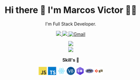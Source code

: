 <!--
**nildofurtado/nildofurtado** is a ✨ _special_ ✨ repository because its `README.md` (this file) appears on your GitHub profile.

Here are some ideas to get you started:

- 🔭 I’m currently working on ...
- 🌱 I’m currently learning ...
- 👯 I’m looking to collaborate on ...
- 🤔 I’m looking for help with ...
- 💬 Ask me about ...
- 📫 How to reach me: ...
- 😄 Pronouns: ...
- ⚡ Fun fact: ...
-->
<h1 align='center'>
  Hi there 👋 I'm Marcos Victor 👨‍💻
</h1>
<p align='center'>
 I'm Full Stack Developer.
</p>

<p align='center'>
  <a href="https://www.linkedin.com/in/marc0s-victor/">
    <img src="https://img.shields.io/badge/LinkedIn-0077B5?style=lat-square&logo=linkedin&logoColor=white" />
  </a>
  <a href="https://www.facebook.com/profile.php?id=100007713540280">
    <img src="https://img.shields.io/badge/Facebook-1877F2?style=lat-square&logo=facebook&logoColor=white" />        
  </a>
  <a href="mailto:victormarcos857@gmail.com" target="_blank" rel="noopener noreferrer">
    <img src="https://img.shields.io/badge/Gmail-D14836?style=flat-square&logo=gmail&logoColor=white" alt="Gmail">
  </a>
</p>

<div align='center'>
    <img src="https://github-readme-stats.vercel.app/api?username=Vitinh021&show_icons=true&count_private=true&theme=dark" width="350">
</div>
<div align='center'>
   <img width="350" src="https://github-readme-stats.vercel.app/api/top-langs/?username=Vitinh021&layout=compact&langs_count=7&theme=highcontrast"/>
</div>

<div>
  <p align='center'>
    <b> Skill's 🚀 </b>
  </p>
  <p align='center'>
   <!-- <img align="center" alt="Java" width="26px" src="https://raw.githubusercontent.com/github/explore/80688e429a7d4ef2fca1e82350fe8e3517d3494d/topics/java/java.png" > -->
    <img align="center" alt="JavaScript" width="26px" src="https://raw.githubusercontent.com/github/explore/80688e429a7d4ef2fca1e82350fe8e3517d3494d/topics/javascript/javascript.png" />
    <img align="center" alt="TypeScript" width="26px" src="https://raw.githubusercontent.com/github/explore/80688e429a7d4ef2fca1e82350fe8e3517d3494d/topics/typescript/typescript.png" />
    <img align="center" alt="React" width="26px" src="https://raw.githubusercontent.com/github/explore/80688e429a7d4ef2fca1e82350fe8e3517d3494d/topics/react/react.png" />
    <img align="center" alt="VB.NET" width="26px" src="https://raw.githubusercontent.com/github/explore/80688e429a7d4ef2fca1e82350fe8e3517d3494d/topics/visual-basic/visual-basic.png" />
    <img align="center" alt="C#" width="26px" src="https://raw.githubusercontent.com/github/explore/80688e429a7d4ef2fca1e82350fe8e3517d3494d/topics/csharp/csharp.png" />
    <img align="center" alt="PHP" width="26px" src="https://raw.githubusercontent.com/github/explore/80688e429a7d4ef2fca1e82350fe8e3517d3494d/topics/php/php.png" />
    <img align="center" alt="git" width="26px" src="https://raw.githubusercontent.com/github/explore/80688e429a7d4ef2fca1e82350fe8e3517d3494d/topics/git/git.png" />      
  </p>
</div>
